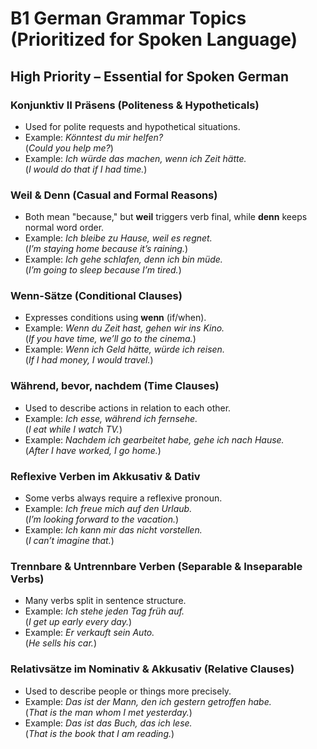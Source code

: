 # B1 German Grammar Topics (Prioritized for Spoken Language)

## High Priority – Essential for Spoken German

### Konjunktiv II Präsens (Politeness & Hypotheticals)

- Used for polite requests and hypothetical situations.  
- Example: *Könntest du mir helfen?*  
  (*Could you help me?*)  
- Example: *Ich würde das machen, wenn ich Zeit hätte.*  
  (*I would do that if I had time.*)  

### Weil & Denn (Casual and Formal Reasons)

- Both mean "because," but **weil** triggers verb final, while **denn** keeps normal word order.  
- Example: *Ich bleibe zu Hause, weil es regnet.*  
  (*I’m staying home because it’s raining.*)  
- Example: *Ich gehe schlafen, denn ich bin müde.*  
  (*I’m going to sleep because I’m tired.*)  

### Wenn-Sätze (Conditional Clauses)

- Expresses conditions using **wenn** (if/when).  
- Example: *Wenn du Zeit hast, gehen wir ins Kino.*  
  (*If you have time, we’ll go to the cinema.*)  
- Example: *Wenn ich Geld hätte, würde ich reisen.*  
  (*If I had money, I would travel.*)  

### Während, bevor, nachdem (Time Clauses)

- Used to describe actions in relation to each other.  
- Example: *Ich esse, während ich fernsehe.*  
  (*I eat while I watch TV.*)  
- Example: *Nachdem ich gearbeitet habe, gehe ich nach Hause.*  
  (*After I have worked, I go home.*)  

### Reflexive Verben im Akkusativ & Dativ

- Some verbs always require a reflexive pronoun.  
- Example: *Ich freue mich auf den Urlaub.*  
  (*I’m looking forward to the vacation.*)  
- Example: *Ich kann mir das nicht vorstellen.*  
  (*I can’t imagine that.*)  

### Trennbare & Untrennbare Verben (Separable & Inseparable Verbs)

- Many verbs split in sentence structure.  
- Example: *Ich stehe jeden Tag früh auf.*  
  (*I get up early every day.*)  
- Example: *Er verkauft sein Auto.*  
  (*He sells his car.*)  

### Relativsätze im Nominativ & Akkusativ (Relative Clauses)

- Used to describe people or things more precisely.  
- Example: *Das ist der Mann, den ich gestern getroffen habe.*  
  (*That is the man whom I met yesterday.*)  
- Example: *Das ist das Buch, das ich lese.*  
  (*That is the book that I am reading.*)  
